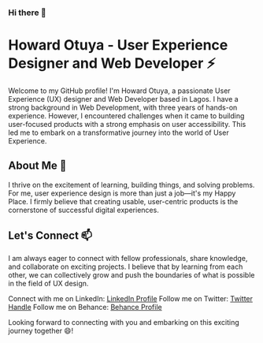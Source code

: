 ### Hi there 👋

# Howard Otuya - User Experience Designer and Web Developer ⚡

Welcome to my GitHub profile! I'm Howard Otuya, a passionate User Experience (UX) designer and Web Developer based in Lagos. I have a strong background in Web Development, with three years of hands-on experience. However, I encountered challenges when it came to building user-focused products with a strong emphasis on user accessibility. This led me to embark on a transformative journey into the world of User Experience.

## About Me 🌱

I thrive on the excitement of learning, building things, and solving problems. For me, user experience design is more than just a job—it's my Happy Place. I firmly believe that creating usable, user-centric products is the cornerstone of successful digital experiences.

## Let's Connect 📫

I am always eager to connect with fellow professionals, share knowledge, and collaborate on exciting projects. I believe that by learning from each other, we can collectively grow and push the boundaries of what is possible in the field of UX design.

Connect with me on LinkedIn: [LinkedIn Profile](https://www.linkedin.com/in/howard-otuya-7251411b2)
Follow me on Twitter: [Twitter Handle](https://twitter.com/howard_xm)
Follow me on Behance: [Behance Profile](https://behance.net/howardotuya)

Looking forward to connecting with you and embarking on this exciting journey together 😄!

<!--
**jaulf/jaulf** is a ✨ _special_ ✨ repository because its `README.md` (this file) appears on your GitHub profile.

Here are some ideas to get you started:

- 🔭 I’m currently working on ...
- 🌱 I’m currently learning ...
- 👯 I’m looking to collaborate on ...
- 🤔 I’m looking for help with ...
- 💬 Ask me about ...
- 📫 How to reach me: ...
- 😄 Pronouns: ...
- ⚡ Fun fact: ...
-->

